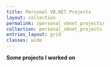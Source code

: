 ```yaml
---
title: Personal VB.NET Projects
layout: collection
permalink: /personal_vbnet_projects/
collection: personal_vbnet_projects
entries_layout: grid
classes: wide
---
```

**Some projects I worked on**